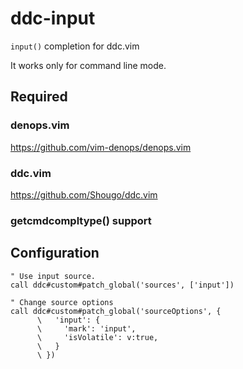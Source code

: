 # ddc-input

`input()` completion for ddc.vim

It works only for command line mode.


## Required

### denops.vim

https://github.com/vim-denops/denops.vim

### ddc.vim

https://github.com/Shougo/ddc.vim

### getcmdcompltype() support

## Configuration

```vim
" Use input source.
call ddc#custom#patch_global('sources', ['input'])

" Change source options
call ddc#custom#patch_global('sourceOptions', {
      \   'input': {
      \     'mark': 'input',
      \     'isVolatile': v:true,
      \   }
      \ })
```
